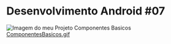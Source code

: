 # Desenvolvimento Android #07

<img src="https://i.imgur.com/t2WJhxQ.jpg" alt="Imagem do meu Projeto Componentes Basicos">
<br>
<a href="https://i.imgur.com/cXasFAu.gif" target="_blank">ComponentesBasicos.gif</a>

